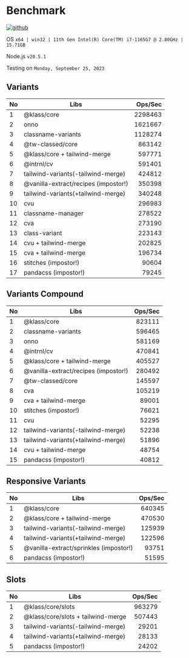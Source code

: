 # Benchmark

<p>
  <a title="github" href="https://github.com/flamrdevs/klass-benchmark">
    <picture>
      <source media="(prefers-color-scheme: dark)" srcset="https://none.deno.dev/ui/button/simple?t=dark&i=github&e=Open%20in%20GitHub">
      <img alt="github" src="https://none.deno.dev/ui/button/simple?t=light&i=github&e=Open%20in%20GitHub">
    </picture>
  </a>
</p>

<!-- /information/ -->

OS `x64 | win32 | 11th Gen Intel(R) Core(TM) i7-1165G7 @ 2.80GHz | 15.71GB`

Node.js `v20.5.1`

Testing on `Monday, September 25, 2023`

<!-- /information/ -->

## Variants

<!-- variants -->

| No  | Libs                                 | Ops/Sec |
| --- | ------------------------------------ | ------: |
| 1   | @klass/core                          | 2298463 |
| 2   | onno                                 | 1621667 |
| 3   | classname-variants                   | 1128274 |
| 4   | @tw-classed/core                     |  863142 |
| 5   | @klass/core + tailwind-merge         |  597771 |
| 6   | @intrnl/cv                           |  591401 |
| 7   | tailwind-variants(-tailwind-merge)   |  424812 |
| 8   | @vanilla-extract/recipes (impostor!) |  350398 |
| 9   | tailwind-variants(+tailwind-merge)   |  340248 |
| 10  | cvu                                  |  296983 |
| 11  | classname-manager                    |  278522 |
| 12  | cva                                  |  273190 |
| 13  | class-variant                        |  223143 |
| 14  | cvu + tailwind-merge                 |  202825 |
| 15  | cva + tailwind-merge                 |  196734 |
| 16  | stitches (impostor!)                 |   90604 |
| 17  | pandacss (impostor!)                 |   79245 |

<!-- variants -->

## Variants Compound

<!-- variants-compound -->

| No  | Libs                                 | Ops/Sec |
| --- | ------------------------------------ | ------: |
| 1   | @klass/core                          |  823111 |
| 2   | classname-variants                   |  596465 |
| 3   | onno                                 |  581169 |
| 4   | @intrnl/cv                           |  470841 |
| 5   | @klass/core + tailwind-merge         |  405527 |
| 6   | @vanilla-extract/recipes (impostor!) |  280492 |
| 7   | @tw-classed/core                     |  145597 |
| 8   | cva                                  |  105219 |
| 9   | cva + tailwind-merge                 |   89001 |
| 10  | stitches (impostor!)                 |   76621 |
| 11  | cvu                                  |   52295 |
| 12  | tailwind-variants(-tailwind-merge)   |   52238 |
| 13  | tailwind-variants(+tailwind-merge)   |   51896 |
| 14  | cvu + tailwind-merge                 |   48754 |
| 15  | pandacss (impostor!)                 |   40812 |

<!-- variants-compound -->

## Responsive Variants

<!-- responsive-variants -->

| No  | Libs                                   | Ops/Sec |
| --- | -------------------------------------- | ------: |
| 1   | @klass/core                            |  640345 |
| 2   | @klass/core + tailwind-merge           |  470530 |
| 3   | tailwind-variants(-tailwind-merge)     |  125939 |
| 4   | tailwind-variants(+tailwind-merge)     |  122596 |
| 5   | @vanilla-extract/sprinkles (impostor!) |   93751 |
| 6   | pandacss (impostor!)                   |   51595 |

<!-- responsive-variants -->

## Slots

<!-- slots -->

| No  | Libs                               | Ops/Sec |
| --- | ---------------------------------- | ------: |
| 1   | @klass/core/slots                  |  963279 |
| 2   | @klass/core/slots + tailwind-merge |  507443 |
| 3   | tailwind-variants(-tailwind-merge) |   29201 |
| 4   | tailwind-variants(+tailwind-merge) |   28133 |
| 5   | pandacss (impostor!)               |   24202 |

<!-- slots -->
